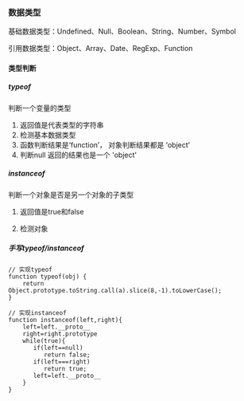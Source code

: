 ### 数据类型

基础数据类型：Undefined、Null、Boolean、String、Number、Symbol

引用数据类型：Object、Array、Date、RegExp、Function

#### 类型判断

##### typeof

判断一个变量的类型

1. 返回值是代表类型的字符串
2. 检测基本数据类型
3. 函数判断结果是‘function’， 对象判断结果都是 ‘object’
4. 判断null 返回的结果也是一个 'object'



##### instanceof

判断一个对象是否是另一个对象的子类型

1. 返回值是true和false

2. 检测对象

   

##### 手写typeof/instanceof

```
// 实现typeof
function typeof(obj) {
	return Object.prototype.toString.call(a).slice(8,-1).toLowerCase();
}

// 实现instanceof
function instanceof(left,right){
    left=left.__proto__
    right=right.prototype
    while(true){
       if(left==null)
       	  return false;
       if(left===right)
          return true;
       left=left.__proto__
    }
}
```

